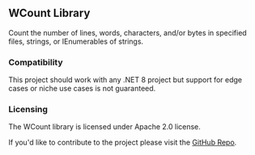 ## WCount Library
Count the number of lines, words, characters, and/or bytes in specified files, strings, or IEnumerables of strings.

### Compatibility
This project should work with any .NET 8 project but support for edge cases or niche use cases is not guaranteed.

### Licensing
The WCount library is licensed under Apache 2.0 license.

If you'd like to contribute to the project please visit the [GitHub Repo](https://github.com/alastairlundy/BasisBox/).
